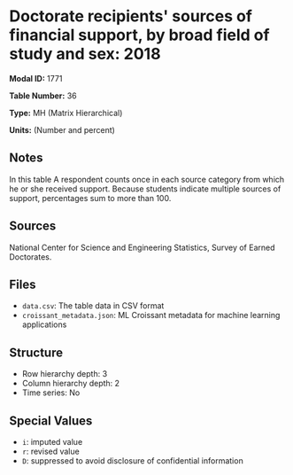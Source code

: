 # Doctorate recipients' sources of financial support, by broad field of study and sex: 2018

**Modal ID:** 1771

**Table Number:** 36

**Type:** MH (Matrix Hierarchical)

**Units:** (Number and percent)

## Notes

In this table A respondent counts once in each source category from which he or she received support. Because students indicate multiple sources of support, percentages sum to more than 100.

## Sources

National Center for Science and Engineering Statistics, Survey of Earned Doctorates.

## Files

- `data.csv`: The table data in CSV format
- `croissant_metadata.json`: ML Croissant metadata for machine learning applications

## Structure

- Row hierarchy depth: 3
- Column hierarchy depth: 2
- Time series: No

## Special Values

- `i`: imputed value
- `r`: revised value
- `D`: suppressed to avoid disclosure of confidential information
